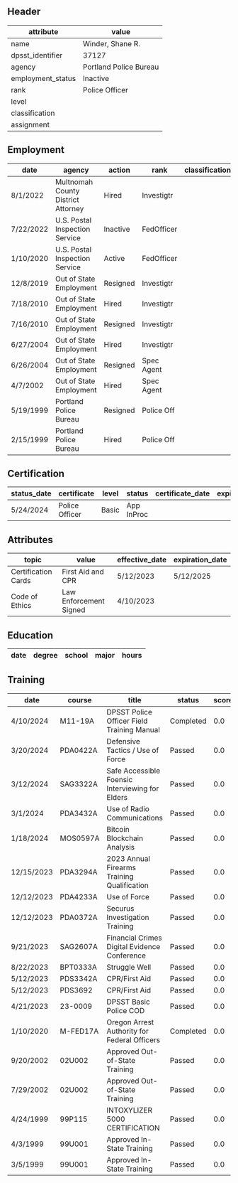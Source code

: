 ## Header
| attribute | value |
| --------- | ----- |
| name | Winder, Shane R. |
| dpsst_identifier | 37127 |
| agency | Portland Police Bureau |
| employment_status | Inactive |
| rank | Police Officer |
| level |  |
| classification |  |
| assignment |  |
## Employment
| date | agency | action | rank | classification | assignment |
| ---- | ------ | ------ | ---- | -------------- | ---------- |
| 8/1/2022 | Multnomah County District Attorney | Hired | Investigtr |  |  |
| 7/22/2022 | U.S. Postal Inspection Service | Inactive | FedOfficer |  |  |
| 1/10/2020 | U.S. Postal Inspection Service | Active | FedOfficer |  |  |
| 12/8/2019 | Out of State Employment | Resigned | Investigtr |  |  |
| 7/18/2010 | Out of State Employment | Hired | Investigtr |  |  |
| 7/16/2010 | Out of State Employment | Resigned | Investigtr |  |  |
| 6/27/2004 | Out of State Employment | Hired | Investigtr |  |  |
| 6/26/2004 | Out of State Employment | Resigned | Spec Agent |  |  |
| 4/7/2002 | Out of State Employment | Hired | Spec Agent |  |  |
| 5/19/1999 | Portland Police Bureau | Resigned | Police Off |  |  |
| 2/15/1999 | Portland Police Bureau | Hired | Police Off |  |  |
## Certification
| status_date | certificate | level | status | certificate_date | expiration_date | probation_date |
| ----------- | ----------- | ----- | ------ | ---------------- | --------------- | -------------- |
| 5/24/2024 | Police Officer | Basic | App InProc |  |  | 2/1/2024 |
## Attributes
| topic | value | effective_date | expiration_date |
| ----- | ----- | -------------- | --------------- |
| Certification Cards | First Aid and CPR | 5/12/2023 | 5/12/2025 |
| Code of Ethics | Law Enforcement Signed | 4/10/2023 |  |
## Education
| date | degree | school | major | hours |
| ---- | ------ | ------ | ----- | ----- |
## Training
| date | course | title | status | score | hours |
| ---- | ------ | ----- | ------ | ----- | ----- |
| 4/10/2024 | M11-19A | DPSST Police Officer Field Training Manual | Completed | 0.0 | 50.00 |
| 3/20/2024 | PDA0422A | Defensive Tactics / Use of Force | Passed | 0.0 | 3.00 |
| 3/12/2024 | SAG3322A | Safe Accessible Foensic Interviewing for Elders | Passed | 0.0 | 12.00 |
| 3/1/2024 | PDA3432A | Use of Radio Communications | Passed | 0.0 | 1.00 |
| 1/18/2024 | MOS0597A | Bitcoin Blockchain Analysis | Passed | 0.0 | 1.00 |
| 12/15/2023 | PDA3294A | 2023 Annual Firearms Training  Qualification | Passed | 0.0 | 4.00 |
| 12/12/2023 | PDA4233A | Use of Force | Passed | 0.0 | 3.00 |
| 12/12/2023 | PDA0372A | Securus Investigation Training | Passed | 0.0 | 2.00 |
| 9/21/2023 | SAG2607A | Financial Crimes  Digital Evidence Conference | Passed | 0.0 | 15.00 |
| 8/22/2023 | BPT0333A | Struggle Well | Passed | 0.0 | 16.00 |
| 5/12/2023 | PDS3342A | CPR/First Aid | Passed | 0.0 | 2.50 |
| 5/12/2023 | PDS3692 | CPR/First Aid | Passed | 0.0 | 2.50 |
| 4/21/2023 | 23-0009 | DPSST Basic Police COD | Passed | 0.0 | 80.00 |
| 1/10/2020 | M-FED17A | Oregon Arrest Authority for Federal Officers | Completed | 0.0 | 2.00 |
| 9/20/2002 | 02U002 | Approved Out-of-State Training | Passed | 0.0 | 544.00 |
| 7/29/2002 | 02U002 | Approved Out-of-State Training | Passed | 0.0 | 415.00 |
| 4/24/1999 | 99P115 | INTOXYLIZER 5000 CERTIFICATION | Passed | 0.0 | 4.00 |
| 4/3/1999 | 99U001 | Approved In-State Training | Passed | 0.0 | 688.00 |
| 3/5/1999 | 99U001 | Approved In-State Training | Passed | 0.0 | 2.00 |
